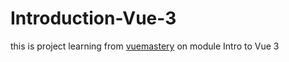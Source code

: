 # Introduction-Vue-3
this is project learning from [vuemastery](https://www.vuemastery.com/courses/intro-to-vue-3/) on module Intro to Vue 3
